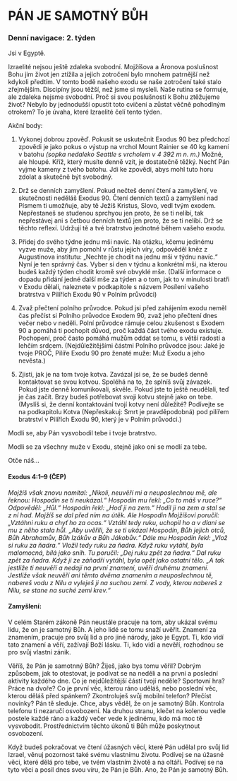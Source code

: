 # PÁN JE SAMOTNÝ BŮH

### Denní navigace: 2. týden

Jsi v Egyptě.

Izraelité nejsou ještě zdaleka svobodní. Mojžíšova a Áronova poslušnost Bohu jim život jen ztížila a jejich zotročení bylo mnohem patrnější než kdykoli předtím. V tomto bodě našeho exodu se naše zotročení také stalo zřejmějším. Discipíny jsou těžší, než jsme si mysleli. Naše rutina se formuje, ale zdaleka nejsme svobodní. Proč si svou poslušností k Bohu ztěžujeme život? Nebylo by jednodušší opustit toto cvičení a zůstat věčně pohodlným otrokem? To je úvaha, které Izraelité čelí tento týden.

Akční body:
1. Vykonej dobrou zpověď. Pokusit se uskutečnit Exodus 90 bez předchozí zpovědi je jako pokus o výstup na vrchol Mount Rainier se 40 kg kamení v batohu *(sopka nedaleko Seattle s vrcholem v 4 392 m n. m.)* Možné, ale hloupé. Kříž, který musíte denně vzít, je dostatečně těžký. Nechť Pán vyjme kameny z tvého batohu. Jdi ke zpovědi, abys mohl tuto horu zdolat a skutečně být svobodný.

2. Drž se denních zamyšlení. Pokud nečteš denní čtení a zamyšlení, ve skutečnosti neděláš Exodus 90. Čtení denních textů a zamyšlení nad Písmem ti umožňuje, aby tě Ježíš Kristus, Slovo, vedl tvým exodem. Nepřestaneš se studenou sprchyou jen proto, že se ti nelíbí, tak nepřestávej ani s četbou denních textů jen proto, že se ti nelíbí. Drž se těchto reflexí. Udržují tě a tvé bratrstvo jednotné během vašeho exodu.

3. Přidej do svého týdne jednu mši navíc. Na otázku, kčemu jedinému vyzve muže, aby jim pomohl v růstu jejich víry, odpověděl kněz z Augustinova institutu: „Nechte je chodit na jednu mši v týdnu navíc.“ Nyní je ten správný čas. Vyber si den v týdnu a konkrétní mši, na kterou budeš každý týden chodit kromě své obvyklé mše. (Další informace o dopadu přidání jedné další mše za týden a o tom, jak to v minulosti bratři v Exodu dělali, naleznete v podkapitole s názvem Posílení vašeho bratrstva v Pilířích Exodu 90 v Polním průvodci)

4. Zvaž přečtení polního průvodce. Pokud jsi před zahájením exodu neměl čas přečíst si Polního průvodce Exodem 90, zvaž jeho přečtení dnes večer nebo v neděli. Polní průvodce rámuje celou zkušenost s Exodem 90 a pomáhá ti pochopit důvod, proč každá část tvého exodu existuje.  Pochopení, proč často pomáhá mužům oddat se tomu, s větší radostí a lehčím srdcem. (Nejdůležitějšími částmi Polního průvodce jsou: Jaké je tvoje PROČ, Pilíře Exodu 90 pro ženaté muže: Muž Exodu a jeho nevěsta.)

5. Zjisti, jak je na tom tvoje kotva. Zavázal jsi se, že se budeš denně kontaktovat se svou kotvou. Spoléhá na to, že splníš svůj závazek. Pokud jste denně komunikovali, skvěle. Pokud jste to ještě neudělali, teď je čas začít. Brzy budeš potřebovat svoji kotvu stejně jako on tebe. (Myslíš si, že denní kontaktování tvojí kotvy není důležité? Podívejte se na podkapitolu Kotva (Nepřeskakuj: Smrt je pravděpodobná) pod pilířem bratrství v Pilířích Exodu 90, který je v Polním průvodci.)


Modli se, aby Pán vysvobodil tebe i tvoje bratrstvo.

Modli se za všechny muže v Exodu, stejně jako oni se modlí za tebe.

Otče náš...

#### Exodus 4:1–9 (ČEP)
*Mojžíš však znovu namítal: „Nikoli, neuvěří mi a neuposlechnou mě, ale řeknou: Hospodin se ti neukázal.“ Hospodin mu řekl: „Co to máš v ruce?“ Odpověděl: „Hůl.“ Hospodin řekl: „Hoď ji na zem.“ Hodil ji na zem a stal se z ní had. Mojžíš se dal před ním na útěk. Ale Hospodin Mojžíšovi poručil: „Vztáhni ruku a chyť ho za ocas.“ Vztáhl tedy ruku, uchopil ho a v dlani se mu z něho stala hůl. „Aby uvěřili, že se ti ukázal Hospodin, Bůh jejich otců, Bůh Abrahamův, Bůh Izákův a Bůh Jákobův.“ Dále mu Hospodin řekl: „Vlož si ruku za ňadra.“ Vložil tedy ruku za ňadra. Když ruku vytáhl, byla malomocná, bílá jako sníh. Tu poručil: „Dej ruku zpět za ňadra.“ Dal ruku zpět za ňadra. Když ji ze záňadří vytáhl, byla opět jako ostatní tělo. „A tak jestliže ti neuvěří a nedají na první znamení, uvěří druhému znamení. Jestliže však neuvěří ani těmto dvěma znamením a neuposlechnou tě, nabereš vodu z Nilu a vyleješ ji na suchou zemi. Z vody, kterou nabereš z Nilu, se stane na suché zemi krev.“*

#### Zamyšlení:
V celém Starém zákoně Pán neustále pracuje na tom, aby ukázal svému lidu, že on je samotný Bůh. A jeho lidé se tomu snaží uvěřit. Znamení za znamením, pracuje pro svůj lid a pro jiné národy, jako je Egypt. Ti, kdo vidí tato znamení a věří, zažívají Boží lásku. Ti, kdo vidí a nevěří,  rozhodnou se pro svůj vlastní zánik.

Věříš, že Pán je samotnný Bůh? Žiješ, jako bys tomu věřil? Dobrým způsobem, jak to otestovat, je podívat se na neděli a na první a poslední aktivity každého dne. Co je nejdůležitější částí tvojí neděle? Sportovní hra? Práce na dvoře? Co je první věc, kterou ráno uděláš, nebo poslední věc, kterou děláš před spánkem? Zkontroluješ svůj mobilní telefon? Přečíst novinky? Pán tě sleduje. Chce, abys věděl, že on je samotný Bůh. Kontrola telefonu ti nezaručí osvobození. Na druhou stranu, klečet na kolenou vedle postele každé ráno a každý večer vede k jedinému, kdo má moc tě vysvobodit. Prostřednictvím těchto úkonů ti Bůh může poskytnout osvobození.

Když budeš pokračovat ve čtení úžasných věcí, které Pán udělal pro svůj lid Izrael, věnuj pozornost také svému vlastnímu životu. Podívej se na úžasné věci, které dělá pro tebe, ve tvém vlastním životě a na oltáři. Podívej se na tyto věci a posil dnes svou víru, že Pán je Bůh. Ano, že Pán je samotný Bůh.
